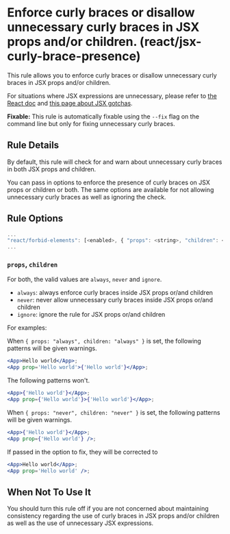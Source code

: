 # Enforce curly braces or disallow unnecessary curly braces in JSX props and/or children. (react/jsx-curly-brace-presence)

This rule allows you to enforce curly braces or disallow unnecessary curly braces in JSX props and/or children.

For situations where JSX expressions are unnecessary, please refer to [the React doc](https://facebook.github.io/react/docs/jsx-in-depth.html) and [this page about JSX gotchas](https://github.com/facebook/react/blob/v15.4.0-rc.3/docs/docs/02.3-jsx-gotchas.md#html-entities).

**Fixable:** This rule is automatically fixable using the `--fix` flag on the command line but only for fixing unnecessary curly braces.

## Rule Details

By default, this rule will check for and warn about unnecessary curly braces in both JSX props and children.

You can pass in options to enforce the presence of curly braces on JSX props or children or both. The same options are available for not allowing unnecessary curly braces as well as ignoring the check.

## Rule Options

```js
...
"react/forbid-elements": [<enabled>, { "props": <string>, "children": <string> }]
...
```

### `props`, `children`

For both, the valid values are `always`, `never` and `ignore`.

* `always`: always enforce curly braces inside JSX props or/and children
* `never`: never allow unnecessary curly braces inside JSX props or/and children
* `ignore`: ignore the rule for JSX props or/and children

For examples:

When `{ props: "always", children: "always" }` is set, the following patterns will be given warnings.

```jsx
<App>Hello world</App>;
<App prop='Hello world'>{'Hello world'}</App>;
```

The following patterns won't.

```jsx
<App>{'Hello world'}</App>;
<App prop={'Hello world'}>{'Hello world'}</App>;
```

When `{ props: "never", children: "never" }` is set, the following patterns will be given warnings.

```jsx
<App>{'Hello world'}</App>;
<App prop={'Hello world'} />;
```

If passed in the option to fix, they will be corrected to

```jsx
<App>Hello world</App>;
<App prop='Hello world' />;
```

## When Not To Use It

You should turn this rule off if you are not concerned about maintaining consistency regarding the use of curly braces in JSX props and/or children as well as the use of unnecessary JSX expressions.
